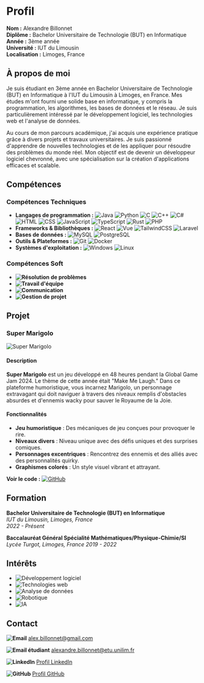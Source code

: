 # Profil

**Nom :** Alexandre Billonnet  
**Diplôme :** Bachelor Universitaire de Technologie (BUT) en Informatique  
**Année :** 3ème année  
**Université :** IUT du Limousin  
**Localisation :** Limoges, France  

## À propos de moi

Je suis étudiant en 3ème année en Bachelor Universitaire de Technologie (BUT) en Informatique à l'IUT du Limousin à Limoges, en France. Mes études m'ont fourni une solide base en informatique, y compris la programmation, les algorithmes, les bases de données et le réseau. Je suis particulièrement intéressé par le développement logiciel, les technologies web et l'analyse de données.

Au cours de mon parcours académique, j'ai acquis une expérience pratique grâce à divers projets et travaux universitaires. Je suis passionné d'apprendre de nouvelles technologies et de les appliquer pour résoudre des problèmes du monde réel. Mon objectif est de devenir un développeur logiciel chevronné, avec une spécialisation sur la création d'applications efficaces et scalable.

## Compétences

### Compétences Techniques
- **Langages de programmation :** ![Java](https://img.shields.io/badge/Java-ED8B00?style=flat-square&logo=java&logoColor=white) ![Python](https://img.shields.io/badge/Python-3776AB?style=flat-square&logo=python&logoColor=white) ![C](https://img.shields.io/badge/C-A8B9CC?style=flat-square&logo=c&logoColor=white) ![C++](https://img.shields.io/badge/C++-00599C?style=flat-square&logo=c%2B%2B&logoColor=white) ![C#](https://img.shields.io/badge/C%23-239120?style=flat-square&logo=c-sharp&logoColor=white) ![HTML](https://img.shields.io/badge/HTML5-E34F26?style=flat-square&logo=html5&logoColor=white) ![CSS](https://img.shields.io/badge/CSS3-1572B6?style=flat-square&logo=css3&logoColor=white) ![JavaScript](https://img.shields.io/badge/JavaScript-F7DF1E?style=flat-square&logo=javascript&logoColor=black) ![TypeScript](https://img.shields.io/badge/TypeScript-007ACC?style=flat-square&logo=typescript&logoColor=white) ![Rust](https://img.shields.io/badge/Rust-000000?style=flat-square&logo=rust&logoColor=white) ![PHP](https://img.shields.io/badge/PHP-777BB4?style=flat-square&logo=php&logoColor=white)
- **Frameworks & Bibliothèques :** ![React](https://img.shields.io/badge/React-20232A?style=flat-square&logo=react&logoColor=61DAFB) ![Vue](https://img.shields.io/badge/Vue.js-35495E?style=flat-square&logo=vue.js&logoColor=4FC08D) ![TailwindCSS](https://img.shields.io/badge/TailwindCSS-38B2AC?style=flat-square&logo=tailwind-css&logoColor=white) ![Laravel](https://img.shields.io/badge/Laravel-FF2D20?style=flat-square&logo=laravel&logoColor=white)
- **Bases de données :** ![MySQL](https://img.shields.io/badge/MySQL-4479A1?style=flat-square&logo=mysql&logoColor=white) ![PostgreSQL](https://img.shields.io/badge/PostgreSQL-336791?style=flat-square&logo=postgresql&logoColor=white)
- **Outils & Plateformes :** ![Git](https://img.shields.io/badge/Git-F05032?style=flat-square&logo=git&logoColor=white) ![Docker](https://img.shields.io/badge/Docker-2496ED?style=flat-square&logo=docker&logoColor=white)
- **Systèmes d'exploitation :** ![Windows](https://img.shields.io/badge/Windows-0078D6?style=flat-square&logo=windows&logoColor=white) ![Linux](https://img.shields.io/badge/Linux-FCC624?style=flat-square&logo=linux&logoColor=black)

### Compétences Soft
- **![Résolution de problèmes](https://img.shields.io/badge/Résolution%20de%20problèmes-4CAF50?style=flat-square&logo=lightbulb&logoColor=white)** 
- **![Travail d'équipe](https://img.shields.io/badge/Travail%20d'équipe-2196F3?style=flat-square&logo=people&logoColor=white)** 
- **![Communication](https://img.shields.io/badge/Communication-FF9800?style=flat-square&logo=chat&logoColor=white)** 
- **![Gestion de projet](https://img.shields.io/badge/Gestion%20de%20projet-9C27B0?style=flat-square&logo=project&logoColor=white)**

## Projet

### Super Marigolo

<img src="https://raw.githubusercontent.com/BAYRYO/SuperMarigolo/refs/heads/main/src/ressources/Player/2.png" alt="Super Marigolo" style="max-width:200px; max-height:200px;">

#### Description

**Super Marigolo** est un jeu développé en 48 heures pendant la Global Game Jam 2024. Le thème de cette année était "Make Me Laugh." Dans ce plateforme humoristique, vous incarnez Marigolo, un personnage extravagant qui doit naviguer à travers des niveaux remplis d'obstacles absurdes et d'ennemis wacky pour sauver le Royaume de la Joie.

#### Fonctionnalités

- **Jeu humoristique** : Des mécaniques de jeu conçues pour provoquer le rire.
- **Niveaux divers** : Niveau unique avec des défis uniques et des surprises comiques.
- **Personnages excentriques** : Rencontrez des ennemis et des alliés avec des personnalités quirky.
- **Graphismes colorés** : Un style visuel vibrant et attrayant.

**Voir le code :** [![GitHub](https://img.shields.io/badge/GitHub-SuperMarigolo-181717?style=flat-square&logo=github&logoColor=white)](https://github.com/BAYRYO/SuperMarigolo)

## Formation

**Bachelor Universitaire de Technologie (BUT) en Informatique**  
*IUT du Limousin, Limoges, France*  
*2022 - Présent*

**Baccalauréat Général Spécialité Mathématiques/Physique-Chimie/SI**  
*Lycée Turgot, Limoges, France*
*2019 - 2022*

## Intérêts

- ![Développement logiciel](https://img.shields.io/badge/Développement%20logiciel-007ACC?style=flat-square&logo=code&logoColor=white)
- ![Technologies web](https://img.shields.io/badge/Techonologies%20web-FF5722?style=flat-square&logo=web&logoColor=white)
- ![Analyse de données](https://img.shields.io/badge/Analyse%20de%20données-4CAF50?style=flat-square&logo=bar-chart&logoColor=white)
- ![Robotique](https://img.shields.io/badge/Robotique-9C27B0?style=flat-square&logo=robot&logoColor=white)
- ![IA](https://img.shields.io/badge/IA-FF9800?style=flat-square&logo=brain&logoColor=white)

## Contact

**![Email](https://img.shields.io/badge/Email-D14836?style=flat-square&logo=gmail&logoColor=white)** alex.billonnet@gmail.com 

**![Email étudiant](https://img.shields.io/badge/Email-D14836?style=flat-square&logo=gmail&logoColor=white)** alexandre.billonnet@etu.unilim.fr

**![LinkedIn](https://img.shields.io/badge/LinkedIn-0077B5?style=flat-square&logo=linkedin&logoColor=white)** [Profil LinkedIn](https://www.linkedin.com/in/alexandre-billonnet/) 

**![GitHub](https://img.shields.io/badge/GitHub-181717?style=flat-square&logo=github&logoColor=white)** [Profil GitHub](https://github.com/BAYRYO)
